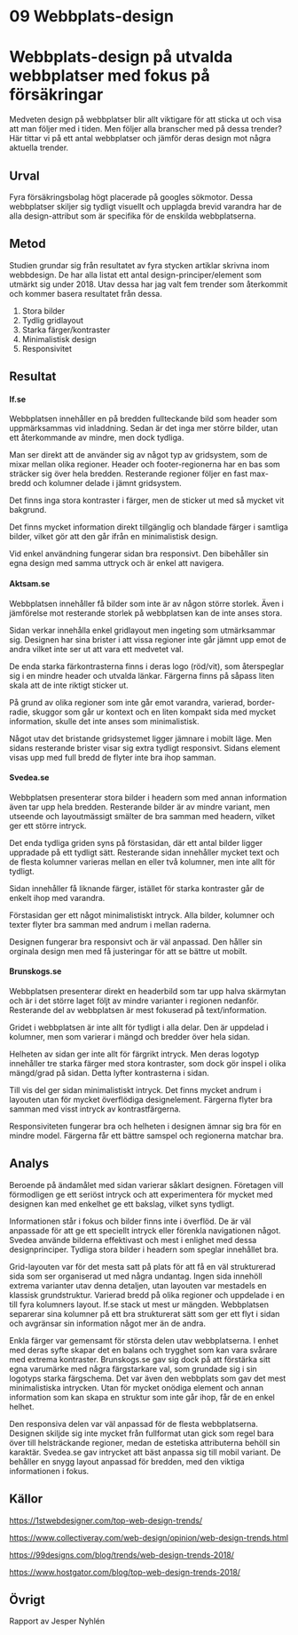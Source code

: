 ---
---
09 Webbplats-design
=========================

Webbplats-design på utvalda webbplatser med fokus på försäkringar
=====================================
Medveten design på webbplatser blir allt viktigare för att sticka ut och visa att man följer med i tiden. Men följer alla branscher med på dessa
trender? Här tittar vi på ett antal webbplatser och jämför deras design mot några aktuella trender.

Urval
-----------------------
Fyra försäkringsbolag högt placerade på googles sökmotor.
Dessa webbplatser skiljer sig tydligt visuellt och upplagda brevid varandra har de alla design-attribut som är specifika för de enskilda webbplatserna.


Metod
-----------------------
Studien grundar sig från resultatet av fyra stycken artiklar skrivna inom webbdesign.
De har alla listat ett antal design-principer/element som utmärkt sig under 2018.
Utav dessa har jag valt fem trender som återkommit och kommer basera resultatet från dessa.

1. Stora bilder
2. Tydlig gridlayout
3. Starka färger/kontraster
4. Minimalistisk design
5. Responsivitet

Resultat
-----------------------

#### If.se

Webbplatsen innehåller en på bredden fullteckande bild som header som uppmärksammas vid inladdning. Sedan är det inga mer större bilder,
utan ett återkommande av mindre, men dock tydliga.

Man ser direkt att de använder sig av något typ av gridsystem, som de mixar mellan olika regioner. Header och footer-regionerna har en bas som sträcker  sig över hela bredden. Resterande regioner följer en fast max-bredd och kolumner delade i jämnt gridsystem.

Det finns inga stora kontraster i färger, men de sticker ut med så mycket vit bakgrund.

Det finns mycket information direkt tillgänglig och blandade färger i samtliga bilder, vilket gör att den går ifrån en minimalistisk design.

Vid enkel användning fungerar sidan bra responsivt. Den bibehåller sin egna design med samma uttryck och är enkel att navigera.



#### Aktsam.se

Webbplatsen innehåller få bilder som inte är av någon större storlek. Även i jämförelse mot resterande storlek på webbplatsen kan de inte anses stora.

Sidan verkar innehålla enkel gridlayout men ingeting som utmärksammar sig. Designen har sina brister i att vissa regioner inte går jämnt upp emot de andra vilket inte ser ut att vara ett medvetet val.

De enda starka färkontrasterna finns i deras logo (röd/vit), som återspeglar sig i en mindre header och utvalda länkar. Färgerna finns på såpass liten skala att de inte riktigt sticker ut.

På grund av olika regioner som inte går emot varandra, varierad, border-radie, skuggor som går ur kontext och en liten kompakt sida med mycket information, skulle det inte anses som minimalistisk.

Något utav det bristande gridsystemet ligger jämnare i mobilt läge. Men sidans resterande brister visar sig extra tydligt responsivt. Sidans element visas upp med full bredd de flyter inte bra ihop samman.



#### Svedea.se

Webbplatsen presenterar stora bilder i headern som med annan information även tar upp hela bredden. Resterande bilder är av mindre variant, men utseende och layoutmässigt smälter de bra samman med headern, vilket ger ett större intryck.

Det enda tydliga griden syns på förstasidan, där ett antal bilder ligger uppradade på ett tydligt sätt. Resterande sidan innehåller mycket text och de flesta kolumner varieras mellan en eller två kolumner, men inte allt för tydligt.

Sidan innehåller få liknande färger, istället för starka kontraster går de enkelt ihop med varandra.

Förstasidan ger ett något minimalistiskt intryck. Alla bilder, kolumner och texter flyter bra samman med andrum i mellan raderna.

Designen fungerar bra responsivt och är väl anpassad. Den håller sin orginala design men med få justeringar för att se bättre ut mobilt.


#### Brunskogs.se

Webbplatsen presenterar direkt en headerbild som tar upp halva skärmytan och är i det större laget följt av mindre varianter i regionen nedanför. Resterande del av webbplatsen är mest fokuserad på text/information.

Gridet i webbplatsen är inte allt för tydligt i alla delar. Den är uppdelad i kolumner, men som varierar i mängd och bredder över hela sidan.

Helheten av sidan ger inte allt för färgrikt intryck. Men deras logotyp innehåller tre starka färger med stora kontraster, som dock gör inspel i olika mängd/grad på sidan. Detta lyfter kontrasterna i sidan.

Till vis del ger sidan minimalistiskt intryck. Det finns mycket andrum i layouten utan för mycket överflödiga designelement. Färgerna flyter bra samman med visst intryck av kontrastfärgerna.

Responsiviteten fungerar bra och helheten i designen ämnar sig bra för en mindre model. Färgerna får ett bättre samspel och regionerna matchar bra.

Analys
-----------------------
Beroende på ändamålet med sidan varierar såklart designen. Företagen vill förmodligen ge ett seriöst intryck och att experimentera för mycket med designen
kan med enkelhet ge ett bakslag, vilket syns tydligt.

Informationen står i fokus och bilder finns inte i överflöd. De är väl anpassade för att ge ett speciellt intryck eller förenkla navigationen något. Svedea använde bilderna effektivast och mest i enlighet med dessa designprinciper. Tydliga stora bilder i headern som speglar innehållet bra.

Grid-layouten var för det mesta satt på plats för att få en väl strukturerad sida som ser organiserad ut med några undantag. Ingen sida innehöll extrema varianter utav denna detaljen, utan layouten var mestadels en klassisk grundstruktur. Varierad bredd på olika regioner och uppdelade i en till fyra kolumners layout. If.se stack ut mest ur mängden. Webbplatsen separerar sina kolumner på ett bra strukturerat sätt som ger ett flyt i sidan och avgränsar sin information något mer än de andra.

Enkla färger var gemensamt för största delen utav webbplatserna. I enhet med deras syfte skapar det en balans och trygghet som kan vara svårare med extrema kontraster. Brunskogs.se gav sig dock på att förstärka sitt egna varumärke med några färgstarkare val, som grundade sig i sin logotyps starka färgschema.
Det var även den webbplats som gav det mest minimalistiska intrycken. Utan för mycket onödiga element och annan information som kan skapa en struktur som inte går ihop, får de en enkel helhet.

Den responsiva delen var väl anpassad för de flesta webbplatserna. Designen skiljde sig inte mycket från fullformat utan gick som regel bara över till
helsträckande regioner, medan de estetiska attributerna behöll sin karaktär. Svedea.se gav intrycket att bäst anpassa sig till mobil variant. De behåller en
snygg layout anpassad för bredden, med den viktiga informationen i fokus.


Källor
-----------------------
https://1stwebdesigner.com/top-web-design-trends/

https://www.collectiveray.com/web-design/opinion/web-design-trends.html

https://99designs.com/blog/trends/web-design-trends-2018/

https://www.hostgator.com/blog/top-web-design-trends-2018/

Övrigt
-----------------------
Rapport av Jesper Nyhlén
